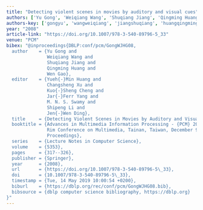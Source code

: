 ```yaml
---
title: "Detecting violent scenes in movies by auditory and visual cues"
authors: ['Yu Gong', 'Weiqiang Wang', 'Shuqiang Jiang', 'Qingming Huang', 'Wen Gao 0001']
authors-key: ['gongyu', 'wangweiqiang', 'jiangshuqiang', 'huangqingming', 'gaowen']
year: "2008"
article-link: "https://doi.org/10.1007/978-3-540-89796-5_33"
venue: "PCM"
bibex: "@inproceedings{DBLP:conf/pcm/GongWJHG08,
  author    = {Yu Gong and
               Weiqiang Wang and
               Shuqiang Jiang and
               Qingming Huang and
               Wen Gao},
  editor    = {Yueh{-}Min Huang and
               Changsheng Xu and
               Kuo{-}Sheng Cheng and
               Jar{-}Ferr Yang and
               M. N. S. Swamy and
               Shipeng Li and
               Jen{-}Wen Ding},
  title     = {Detecting Violent Scenes in Movies by Auditory and Visual Cues},
  booktitle = {Advances in Multimedia Information Processing - {PCM} 2008, 9th Pacific
               Rim Conference on Multimedia, Tainan, Taiwan, December 9-13, 2008.
               Proceedings},
  series    = {Lecture Notes in Computer Science},
  volume    = {5353},
  pages     = {317--326},
  publisher = {Springer},
  year      = {2008},
  url       = {https://doi.org/10.1007/978-3-540-89796-5\_33},
  doi       = {10.1007/978-3-540-89796-5\_33},
  timestamp = {Tue, 14 May 2019 10:00:54 +0200},
  biburl    = {https://dblp.org/rec/conf/pcm/GongWJHG08.bib},
  bibsource = {dblp computer science bibliography, https://dblp.org}
}"
---
```

